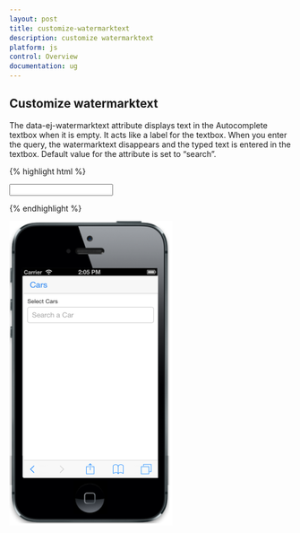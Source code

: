 ```yaml
---
layout: post
title: customize-watermarktext
description: customize watermarktext
platform: js
control: Overview
documentation: ug
---
```


## Customize watermarktext

The data-ej-watermarktext attribute displays text in the Autocomplete textbox when it is empty. It acts like a label for the textbox. When you enter the query, the watermarktext disappears and the typed text is entered in the textbox. Default value for the attribute is set to “search”.

{% highlight html %}

<input id="autocomplete_sample" data-role="ejmautocomplete" data-ej-watermarktext="Search a Car" data-ej-datasource="window.datasrc" data-ej-fields-text="name" />    


{% endhighlight %}


![](WatermarkText_images\customize-watermarktext_img1.png)

